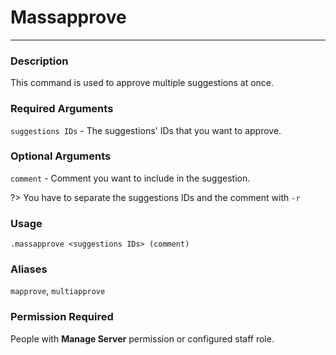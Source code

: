 # Massapprove
---
### Description
This command is used to approve multiple suggestions at once.
### Required Arguments
`suggestions IDs` - The suggestions' IDs that you want to approve.
### Optional Arguments
`comment` - Comment you want to include in the suggestion.

?> You have to separate the suggestions IDs and the comment with `-r`
### Usage
```
.massapprove <suggestions IDs> (comment)
```
### Aliases
`mapprove`, `multiapprove`
### Permission Required
People with **Manage Server** permission or configured staff role.